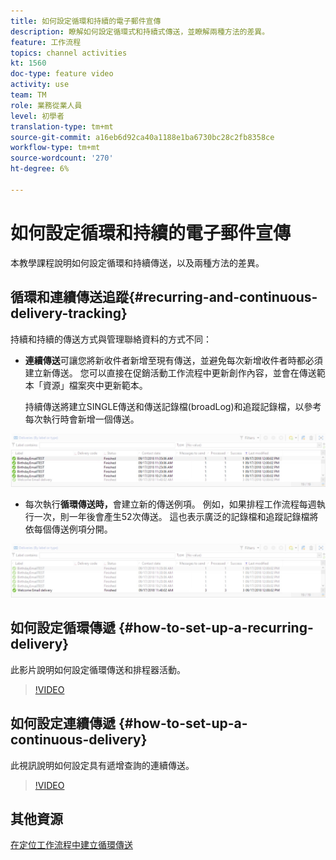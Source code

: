 ```yaml
---
title: 如何設定循環和持續的電子郵件宣傳
description: 瞭解如何設定循環式和持續式傳送，並瞭解兩種方法的差異。
feature: 工作流程
topics: channel activities
kt: 1560
doc-type: feature video
activity: use
team: TM
role: 業務從業人員
level: 初學者
translation-type: tm+mt
source-git-commit: a16eb6d92ca40a1188e1ba6730bc28c2fb8358ce
workflow-type: tm+mt
source-wordcount: '270'
ht-degree: 6%

---
```



# 如何設定循環和持續的電子郵件宣傳

本教學課程說明如何設定循環和持續傳送，以及兩種方法的差異。

## 循環和連續傳送追蹤{#recurring-and-continuous-delivery-tracking}

持續和持續的傳送方式與管理聯絡資料的方式不同：

* **連續傳送**&#x200B;可讓您將新收件者新增至現有傳送，並避免每次新增收件者時都必須建立新傳送。 您可以直接在促銷活動工作流程中更新創作內容，並會在傳送範本「資源」檔案夾中更新範本。

   持續傳送將建立SINGLE傳送和傳送記錄檔(broadLog)和追蹤記錄檔，以參考每次執行時會新增一個傳送。

![持續傳送](/help/assets/delivery_continuous.jpg)

* 每次執行&#x200B;**循環傳送時，**&#x200B;會建立新的傳送例項。 例如，如果排程工作流程每週執行一次，則一年後會產生52次傳送。 這也表示廣泛的記錄檔和追蹤記錄檔將依每個傳送例項分開。

![循環傳送](/help/assets/delivery_recurring.jpg)

## 如何設定循環傳遞 {#how-to-set-up-a-recurring-delivery}

此影片說明如何設定循環傳送和排程器活動。

>[!VIDEO](https://video.tv.adobe.com/v/25040?quality=12)

## 如何設定連續傳遞 {#how-to-set-up-a-continuous-delivery}

此視訊說明如何設定具有遞增查詢的連續傳送。

>[!VIDEO](https://video.tv.adobe.com/v/25039?quality=12)

## 其他資源

[在定位工作流程中建立循環傳送](https://docs.adobe.com/content/help/en/campaign-classic/using/automating-with-workflows/use-cases/sending-a-birthday-email.html#creating-a-recurring-delivery-in-a-targeting-workflow)